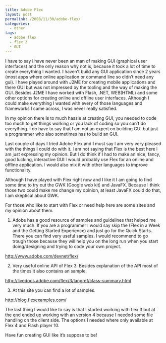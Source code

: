 ```yaml
---
title: Adobe Flex
layout: post
permalink: /2008/11/30/adobe-flex/
categories:
  - other
tags:
  - adobe flex
  - flex 3
  - GUI
---
```

<!-- 		@page { margin: 0.79in } 		P { margin-bottom: 0.08in } 		A:link { so-language: zxx  -->I have to say i have never been an man of making GUI (graphical user interfaces) and the only reason why not is, because it took a lot of time to create everything I wanted. I haven&#8217;t build any GUI application since 2 years (most apps where online application or command line so didn&#8217;t need any gui). I have played around with J2ME for creating mobile applications and there GUI but was not impressed by the tooling and the way of making the GUI. Besides J2ME I have worked with Flash, .NET, WEB(HTML) and some other options for creating online and offline user interfaces. Although I could make everything I wanted with every of those languages and frameworks I came across, I was never really satisfied.

<!--more-->

In my opinion there is to much hassle at creating GUI, you needed to code too much to get things working or you lack of coding so you can&#8217;t do everything. I do have to say that I am not an expert on building GUI but just a programmer who also sometimes has to build an GUI.

Last couple of days I tried Adobe Flex and I must say I am very very pleased with the things I could do with it. I am not saying that Flex is the best here I am just expressing my opinion. But I do think if I had to make an nice, fancy, good lucking, interactive GUI I would probably use Flex for an online and offline application. I would also mix it with other languages to improve functionality.

Although I have played with Flex right now and I like it I am going to find some time to try out the GWK (Google web kit) and JavaFX. Because I think those two could make me change my opinion, at least JavaFX could do that, I am skeptical about GWK.

For those who like to start with Flex or need help here are some sites and my opinion about them.

1) Adobe has a good resource of samples and guidelines that helped me very much. If you are a programmer I would say skip the (Flex in a Week and the Getting Started Experience) and just go for the Quick Starts. There you can find very useful samples. I would recommend to go trough those because they will help you on the long run when you start doing/designing and trying to code your own project.

<http://www.adobe.com/devnet/flex/>

2) Very useful online API of Flex 3. Besides explanation of the API most of the times it also contains an sample.

<http://livedocs.adobe.com/flex/3/langref/class-summary.html>

3) At this site you can find a lot of samples.

<http://blog.flexexamples.com/>

The last thing I would like to say is that I started working with flex 3 but at the end ended up working with an version 4 because I needed some file handling on the client side. The options I needed where only available at Flex 4 and Flash player 10.

Have fun creating GUI like it&#8217;s suppose to be!